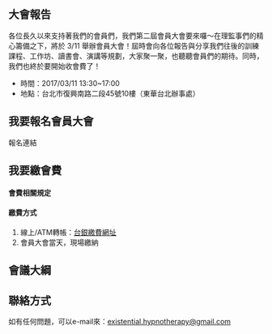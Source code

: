 ## 大會報告


各位長久以來支持著我們的會員們，我們第二屆會員大會要來囉～在理監事們的精心籌備之下，將於 3/11 舉辦會員大會！屆時會向各位報告與分享我們往後的訓練課程、工作坊、讀書會、演講等規劃，大家聚一聚，也聽聽會員們的期待。同時，我們也終於要開始收會費了！

- 時間：2017/03/11 13:30~17:00
- 地點：台北市復興南路二段45號10樓（東華台北辦事處）


## 我要報名會員大會
報名連結



## 我要繳會費

#### 會費相關規定

#### 繳費方式
1. 線上/ATM轉帳：[台銀繳費網址](https://sap.bot.com.tw/sap/sap1030s?MID=S00120)
2. 會員大會當天，現場繳納


## 會議大綱




## 聯絡方式
如有任何問題，可以e-mail來：existential.hypnotherapy@gmail.com

